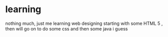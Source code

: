 # learning
nothing much, just me learning web designing
starting with some HTML 5 , then will go on to do some css and then some java i guess

